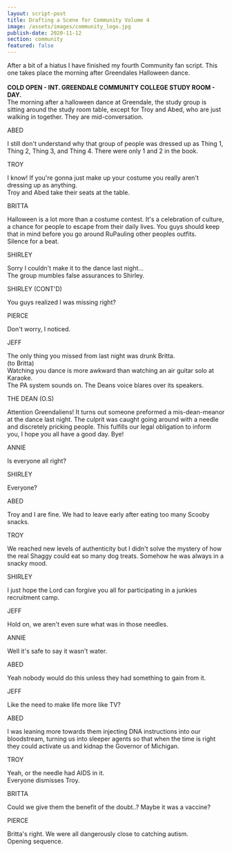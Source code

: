 ```yaml
---
layout: script-post
title: Drafting a Scene for Community Volume 4
image: /assets/images/community_logo.jpg
publish-date: 2020-11-12
section: community
featured: false
---
```

<div class = "lead-in">After a bit of a hiatus I have finished my fourth Community fan script. This one takes place the morning after Greendales Halloween dance.</div>

<br>

<div class = "action"><strong>COLD OPEN - INT. GREENDALE COMMUNITY COLLEGE STUDY ROOM - DAY.</strong></div>
<div class = "action">The morning after a halloween dance at Greendale, the study group is sitting around the study room table, except for Troy and Abed, who are just walking in together. They are mid-conversation.</div>

<p class = "character"> ABED </p> 
I still don't understand why that group of people was dressed up as Thing 1, Thing 2, Thing 3, and Thing 4. There were only 1 and 2 in the book.

<p class = "character"> TROY </p> 
I know! If you're gonna just make up your costume you really aren't dressing up as anything.

<div class = "action">Troy and Abed take their seats at the table.</div>

<p class = "character"> BRITTA </p> 
Halloween is a lot more than a costume contest. It's a celebration of culture, a chance for people to escape from their daily lives. You guys should keep that in mind before you go around RuPauling other peoples outfits.

<div class = "action">Silence for a beat.</div>

<p class = "character"> SHIRLEY </p> 
Sorry I couldn't make it to the dance last night...

<div class = "action">The group mumbles false assurances to Shirley.</div>

<p class = "character"> SHIRLEY (CONT'D) </p> 
You guys realized I was missing right?

<p class = "character"> PIERCE </p> 
Don't worry, I noticed.

<p class = "character"> JEFF </p> 
The only thing you missed from last night was drunk Britta.
<br>
(to Britta)
<br>
Watching you dance is more awkward than watching an air guitar solo at Karaoke.

<div class = "action">The PA system sounds on. The Deans voice blares over its speakers.</div>

<p class = "character"> THE DEAN (O.S) </p> 
Attention Greendaliens! It turns out someone preformed a mis-dean-meanor at the dance last night. The culprit was caught going around with a needle and discretely pricking people. This fulfills our legal obligation to inform you, I hope you all have a good day. Bye!

<p class = "character"> ANNIE </p> 
Is everyone all right?

<p class = "character"> SHIRLEY </p> 
Everyone?

<p class = "character"> ABED </p> 
Troy and I are fine. We had to leave early after eating too many Scooby snacks.

<p class = "character"> TROY </p> 
We reached new levels of authenticity but I didn't solve the mystery of how the real Shaggy could eat so many dog treats. Somehow he was always in a snacky mood.

<p class = "character"> SHIRLEY </p> 
I just hope the Lord can forgive you all for participating in a junkies recruitment camp.

<p class = "character"> JEFF </p> 
Hold on, we aren't even sure what was in those needles.

<p class = "character"> ANNIE </p> 
Well it's safe to say it wasn't water.

<p class = "character"> ABED </p> 
Yeah nobody would do this unless they had something to gain from it.

<p class = "character"> JEFF </p> 
Like the need to make life more like TV?

<p class = "character"> ABED </p> 
I was leaning more towards them injecting DNA instructions into our bloodstream, turning us into sleeper agents so that when the time is right they could activate us and kidnap the Governor of Michigan.

<p class = "character"> TROY </p> 
Yeah, or the needle had AIDS in it.

<div class = "action">Everyone dismisses Troy.</div>

<p class = "character"> BRITTA </p> 
Could we give them the benefit of the doubt..? Maybe it was a vaccine?

<p class = "character"> PIERCE</p> 
Britta's right. We were all dangerously close to catching autism.

<div class = "action">Opening sequence.</div>
